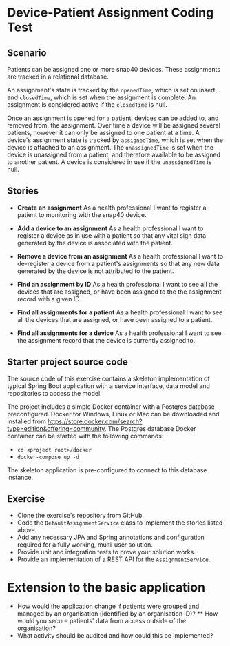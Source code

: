 # Device-Patient Assignment Coding Test

## Scenario
Patients can be assigned one or more snap40 devices. These assignments are tracked in a relational database.

An assignment's state is tracked by the `openedTime`, which is set on insert, and `closedTime`, which is set when the 
assignment is complete. An assignment is considered active if the `closedTime` is null.

Once an assignment is opened for a patient, devices can be added to, and removed from, the assignment.
Over time a device will be assigned several patients, however it can only be assigned to one patient at a time. A device's
assignment state is tracked by `assignedTime`, which is set when the device is attached to an assignment. The `unassignedTime`
is set when the device is unassigned from a patient, and therefore available to be assigned to another patient. A device is 
considered in use if the `unassignedTime` is null.

## Stories
* **Create an assignment**
As a health professional I want to register a patient to monitoring with the snap40 device.

* **Add a device to an assignment**
As a health professional I want to register a device as in use with a patient so that any vital sign data generated by the device is associated with the patient.

* **Remove a device from an assignment**
As a health professional I want to de-register a device from a patient's assignments so that any new data generated by the device is not attributed to the patient.

* **Find an assignment by ID**
As a health professional I want to see all the devices that are assigned, or have been assigned to the the assignment record with a given ID.

* **Find all assignments for a patient**
As a health professional I want to see all the devices that are assigned, or have been assigned to a patient.

* **Find all assignments for a device**
As a health professional I want to see the assignment record that the device is currently assigned to.

## Starter project source code
The source code of this exercise contains a skeleton implementation of typical Spring Boot application with a service
interface, data model and repositories to access the model.

The project includes a simple Docker container with a Postgres database preconfigured. Docker for Windows, Linux or Mac can 
be downloaded and installed from https://store.docker.com/search?type=edition&offering=community. The Postgres database
Docker container can be started with the following commands:

* `cd <project root>/docker`
* `docker-compose up -d`

The skeleton application is pre-configured to connect to this database instance.

## Exercise
* Clone the exercise's repository from GitHub.
* Code the `DefaultAssignmentService` class to implement the stories listed above.
* Add any necessary JPA and Spring annotations and configuration required for a fully working, multi-user solution.
* Provide unit and integration tests to prove your solution works.
* Provide an implementation of a REST API for the `AssignmentService`.

# Extension to the basic application
* How would the application change if patients were grouped and managed by an organisation (identified by an organisation ID)?
** How would you secure patients' data from access outside of the organisation?
* What activity should be audited and how could this be implemented?